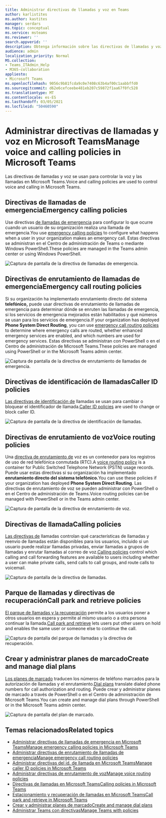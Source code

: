 ```yaml
---
title: Administrar directivas de llamadas y voz en Teams
author: karlistites
ms.author: kastites
manager: serdars
ms.topic: conceptual
ms.service: msteams
ms.reviewer: ''
search.appverid: ''
description: Obtenga información sobre las directivas de llamadas y voz de Teams.
audience: admin
localization_priority: Normal
MS.collection:
- Teams_ITAdmin_Help
- M365-collaboration
appliesto:
- Microsoft Teams
ms.openlocfilehash: 9056c9b81fcda9c0e7408c63b4af00c1aabbffd0
ms.sourcegitcommit: d62e6cefceebe481eb207c59872f1aa67f0fc528
ms.translationtype: MT
ms.contentlocale: es-ES
ms.lasthandoff: 03/05/2021
ms.locfileid: "50460590"
---
```

# <a name="manage-voice-and-calling-policies-in-microsoft-teams"></a><span data-ttu-id="76c6e-103">Administrar directivas de llamadas y voz en Microsoft Teams</span><span class="sxs-lookup"><span data-stu-id="76c6e-103">Manage voice and calling policies in Microsoft Teams</span></span>

<span data-ttu-id="76c6e-104">Las directivas de llamadas y voz se usan para controlar la voz y las llamadas en Microsoft Teams.</span><span class="sxs-lookup"><span data-stu-id="76c6e-104">Voice and calling policies are used to control voice and calling in Microsoft Teams.</span></span>

## <a name="emergency-calling-policies"></a><span data-ttu-id="76c6e-105">Directivas de llamadas de emergencia</span><span class="sxs-lookup"><span data-stu-id="76c6e-105">Emergency calling policies</span></span>

<span data-ttu-id="76c6e-106">Use directivas [de llamadas de emergencia](manage-emergency-calling-policies.md) para configurar lo que ocurre cuando un usuario de su organización realiza una llamada de emergencia.</span><span class="sxs-lookup"><span data-stu-id="76c6e-106">You use [emergency calling policies](manage-emergency-calling-policies.md) to configure what happens when a user in your organization makes an emergency call.</span></span> <span data-ttu-id="76c6e-107">Estas directivas se administran en el Centro de administración de Teams o mediante Windows PowerShell.</span><span class="sxs-lookup"><span data-stu-id="76c6e-107">These policies are managed in the Teams admin center or using Windows PowerShell.</span></span>

![Captura de pantalla de la directiva de llamadas de emergencia.](media/emergency-calling-policy2.png)

## <a name="emergency-call-routing-policies"></a><span data-ttu-id="76c6e-109">Directivas de enrutamiento de llamadas de emergencia</span><span class="sxs-lookup"><span data-stu-id="76c6e-109">Emergency call routing policies</span></span>

<span data-ttu-id="76c6e-110">Si su organización ha implementado enrutamiento directo [](manage-emergency-call-routing-policies.md) del sistema **telefónico,** puede usar directivas de enrutamiento de llamadas de emergencia para determinar dónde se enruten las llamadas de emergencia, si los servicios de emergencia mejorados están habilitados y qué números se usan para los servicios de emergencia.</span><span class="sxs-lookup"><span data-stu-id="76c6e-110">If your organization has deployed **Phone System Direct Routing**, you can use [emergency call routing policies](manage-emergency-call-routing-policies.md) to determine where emergency calls are routed, whether enhanced emergency services are enabled, and which numbers are used for emergency services.</span></span> <span data-ttu-id="76c6e-111">Estas directivas se administran con PowerShell o en el Centro de administración de Microsoft Teams.</span><span class="sxs-lookup"><span data-stu-id="76c6e-111">These policies are managed using PowerShell or in the Microsoft Teams admin center.</span></span>

![Captura de pantalla de la directiva de enrutamiento de llamadas de emergencia.](media/emergency-call-routing-policy.png)

## <a name="caller-id-policies"></a><span data-ttu-id="76c6e-113">Directivas de identificación de llamadas</span><span class="sxs-lookup"><span data-stu-id="76c6e-113">Caller ID policies</span></span>

<span data-ttu-id="76c6e-114">[Las directivas de identificación de](caller-id-policies.md) llamadas se usan para cambiar o bloquear el identificador de llamada.</span><span class="sxs-lookup"><span data-stu-id="76c6e-114">[Caller ID policies](caller-id-policies.md) are used to change or block caller ID.</span></span>

![Captura de pantalla de la directiva de identificación de llamadas.](media/caller-id-policy.png)

## <a name="voice-routing-policies"></a><span data-ttu-id="76c6e-116">Directivas de enrutamiento de voz</span><span class="sxs-lookup"><span data-stu-id="76c6e-116">Voice routing policies</span></span>

<span data-ttu-id="76c6e-117">Una [directiva de enrutamiento de](manage-voice-routing-policies.md) voz es un contenedor para los registros de uso de red telefónica conmutada (RTC).</span><span class="sxs-lookup"><span data-stu-id="76c6e-117">A [voice routing policy](manage-voice-routing-policies.md) is a container for Public Switched Telephone Network (PSTN) usage records.</span></span> <span data-ttu-id="76c6e-118">Puede usar estas directivas si su organización ha implementado **enrutamiento directo del sistema telefónico.**</span><span class="sxs-lookup"><span data-stu-id="76c6e-118">You can use these policies if your organization has deployed **Phone System Direct Routing**.</span></span> <span data-ttu-id="76c6e-119">Las directivas de enrutamiento de voz se pueden administrar con PowerShell o en el Centro de administración de Teams.</span><span class="sxs-lookup"><span data-stu-id="76c6e-119">Voice routing policies can be managed with PowerShell or in the Teams admin center.</span></span>

![Captura de pantalla de la directiva de enrutamiento de voz.](media/voice-routing-policy.png)

## <a name="calling-policies"></a><span data-ttu-id="76c6e-121">Directivas de llamada</span><span class="sxs-lookup"><span data-stu-id="76c6e-121">Calling policies</span></span>

<span data-ttu-id="76c6e-122">[Las directivas de](teams-calling-policy.md) llamadas controlan qué características de llamadas y reenvío de llamadas están disponibles para los usuarios, incluido si un usuario puede realizar llamadas privadas, enviar llamadas a grupos de llamadas y enrutar llamadas al correo de voz.</span><span class="sxs-lookup"><span data-stu-id="76c6e-122">[Calling policies](teams-calling-policy.md) control which calling and call forwarding features are available to users including whether a user can make private calls, send calls to call groups, and route calls to voicemail.</span></span>

![Captura de pantalla de la directiva de llamadas.](media/calling-policy.png)

## <a name="call-park-and-retrieve-policies"></a><span data-ttu-id="76c6e-124">Parque de llamadas y directivas de recuperación</span><span class="sxs-lookup"><span data-stu-id="76c6e-124">Call park and retrieve policies</span></span>

<span data-ttu-id="76c6e-125">[El parque de llamadas y la recuperación](call-park-and-retrieve.md) permite a los usuarios poner a otros usuarios en espera y permite al mismo usuario o a otra persona continuar la llamada.</span><span class="sxs-lookup"><span data-stu-id="76c6e-125">[Call park and retrieve](call-park-and-retrieve.md) lets users put other users on hold and enables the same user or someone else to continue the call.</span></span>

![Captura de pantalla del parque de llamadas y la directiva de recuperación.](media/call-park-policy.png)

## <a name="create-and-manage-dial-plans"></a><span data-ttu-id="76c6e-127">Crear y administrar planes de marcado</span><span class="sxs-lookup"><span data-stu-id="76c6e-127">Create and manage dial plans</span></span>

<span data-ttu-id="76c6e-128">[Los planes de marcado](create-and-manage-dial-plans.md) traducen los números de teléfono marcados para la autorización de llamadas y el enrutamiento.</span><span class="sxs-lookup"><span data-stu-id="76c6e-128">[Dial plans](create-and-manage-dial-plans.md) translate dialed phone numbers for call authorization and routing.</span></span> <span data-ttu-id="76c6e-129">Puede crear y administrar planes de marcado a través de PowerShell o en el Centro de administración de Microsoft Teams.</span><span class="sxs-lookup"><span data-stu-id="76c6e-129">You can create and manage dial plans through PowerShell or in the Microsoft Teams admin center.</span></span>

![Captura de pantalla del plan de marcado.](media/dial-plans.png)

## <a name="related-topics"></a><span data-ttu-id="76c6e-131">Temas relacionados</span><span class="sxs-lookup"><span data-stu-id="76c6e-131">Related topics</span></span>

* [<span data-ttu-id="76c6e-132">Administrar directivas de llamadas de emergencia en Microsoft Teams</span><span class="sxs-lookup"><span data-stu-id="76c6e-132">Manage emergency calling policies in Microsoft Teams</span></span>](manage-emergency-calling-policies.md)
* [<span data-ttu-id="76c6e-133">Administrar directivas de enrutamiento de llamadas de emergencia</span><span class="sxs-lookup"><span data-stu-id="76c6e-133">Manage emergency call routing policies</span></span>](manage-emergency-call-routing-policies.md)
* [<span data-ttu-id="76c6e-134">Administrar directivas del id. de llamada en Microsoft Teams</span><span class="sxs-lookup"><span data-stu-id="76c6e-134">Manage caller ID policies in Microsoft Teams</span></span>](caller-id-policies.md)
* [<span data-ttu-id="76c6e-135">Administrar directivas de enrutamiento de voz</span><span class="sxs-lookup"><span data-stu-id="76c6e-135">Manage voice routing policies</span></span>](manage-voice-routing-policies.md)
* [<span data-ttu-id="76c6e-136">Directivas de llamadas en Microsoft Teams</span><span class="sxs-lookup"><span data-stu-id="76c6e-136">Calling policies in Microsoft Teams</span></span>](teams-calling-policy.md)
* [<span data-ttu-id="76c6e-137">Estacionamiento y recuperación de llamadas en Microsoft Teams</span><span class="sxs-lookup"><span data-stu-id="76c6e-137">Call park and retrieve in Microsoft Teams</span></span>](call-park-and-retrieve.md)
* [<span data-ttu-id="76c6e-138">Crear y administrar planes de marcado</span><span class="sxs-lookup"><span data-stu-id="76c6e-138">Create and manage dial plans</span></span>](create-and-manage-dial-plans.md)
* [<span data-ttu-id="76c6e-139">Administrar Teams con directivas</span><span class="sxs-lookup"><span data-stu-id="76c6e-139">Manage Teams with policies</span></span>](manage-teams-with-policies.md)
